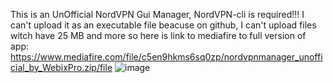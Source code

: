 This is an UnOfficial NordVPN Gui Manager, NordVPN-cli is required!!!
I can't upload it as an executable file beacuse on github, I can't upload files witch have 25 MB and more
so here is link to mediafire to full version of app:
https://www.mediafire.com/file/c5en9hkms6sq0zp/nordvpnmanager_unofficial_by_WebixPro.zip/file
![image](https://github.com/user-attachments/assets/df4b1a08-86e7-4134-98d6-3bebf9b94b66)
